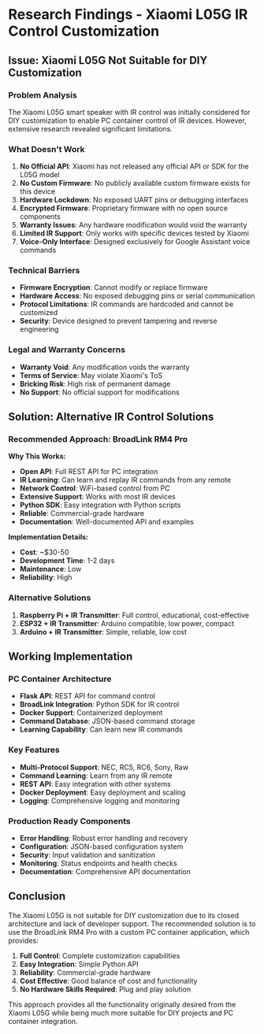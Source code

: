 # Research Findings - Xiaomi L05G IR Control Customization

## Issue: Xiaomi L05G Not Suitable for DIY Customization

### Problem Analysis
The Xiaomi L05G smart speaker with IR control was initially considered for DIY customization to enable PC container control of IR devices. However, extensive research revealed significant limitations.

### What Doesn't Work
1. **No Official API**: Xiaomi has not released any official API or SDK for the L05G model
2. **No Custom Firmware**: No publicly available custom firmware exists for this device
3. **Hardware Lockdown**: No exposed UART pins or debugging interfaces
4. **Encrypted Firmware**: Proprietary firmware with no open source components
5. **Warranty Issues**: Any hardware modification would void the warranty
6. **Limited IR Support**: Only works with specific devices tested by Xiaomi
7. **Voice-Only Interface**: Designed exclusively for Google Assistant voice commands

### Technical Barriers
- **Firmware Encryption**: Cannot modify or replace firmware
- **Hardware Access**: No exposed debugging pins or serial communication
- **Protocol Limitations**: IR commands are hardcoded and cannot be customized
- **Security**: Device designed to prevent tampering and reverse engineering

### Legal and Warranty Concerns
- **Warranty Void**: Any modification voids the warranty
- **Terms of Service**: May violate Xiaomi's ToS
- **Bricking Risk**: High risk of permanent damage
- **No Support**: No official support for modifications

## Solution: Alternative IR Control Solutions

### Recommended Approach: BroadLink RM4 Pro
**Why This Works:**
- **Open API**: Full REST API for PC integration
- **IR Learning**: Can learn and replay IR commands from any remote
- **Network Control**: WiFi-based control from PC
- **Extensive Support**: Works with most IR devices
- **Python SDK**: Easy integration with Python scripts
- **Reliable**: Commercial-grade hardware
- **Documentation**: Well-documented API and examples

**Implementation Details:**
- **Cost**: ~$30-50
- **Development Time**: 1-2 days
- **Maintenance**: Low
- **Reliability**: High

### Alternative Solutions
1. **Raspberry Pi + IR Transmitter**: Full control, educational, cost-effective
2. **ESP32 + IR Transmitter**: Arduino compatible, low power, compact
3. **Arduino + IR Transmitter**: Simple, reliable, low cost

## Working Implementation

### PC Container Architecture
- **Flask API**: REST API for command control
- **BroadLink Integration**: Python SDK for IR control
- **Docker Support**: Containerized deployment
- **Command Database**: JSON-based command storage
- **Learning Capability**: Can learn new IR commands

### Key Features
- **Multi-Protocol Support**: NEC, RC5, RC6, Sony, Raw
- **Command Learning**: Learn from any IR remote
- **REST API**: Easy integration with other systems
- **Docker Deployment**: Easy deployment and scaling
- **Logging**: Comprehensive logging and monitoring

### Production Ready Components
- **Error Handling**: Robust error handling and recovery
- **Configuration**: JSON-based configuration system
- **Security**: Input validation and sanitization
- **Monitoring**: Status endpoints and health checks
- **Documentation**: Comprehensive API documentation

## Conclusion

The Xiaomi L05G is not suitable for DIY customization due to its closed architecture and lack of developer support. The recommended solution is to use the BroadLink RM4 Pro with a custom PC container application, which provides:

1. **Full Control**: Complete customization capabilities
2. **Easy Integration**: Simple Python API
3. **Reliability**: Commercial-grade hardware
4. **Cost Effective**: Good balance of cost and functionality
5. **No Hardware Skills Required**: Plug and play solution

This approach provides all the functionality originally desired from the Xiaomi L05G while being much more suitable for DIY projects and PC container integration.
